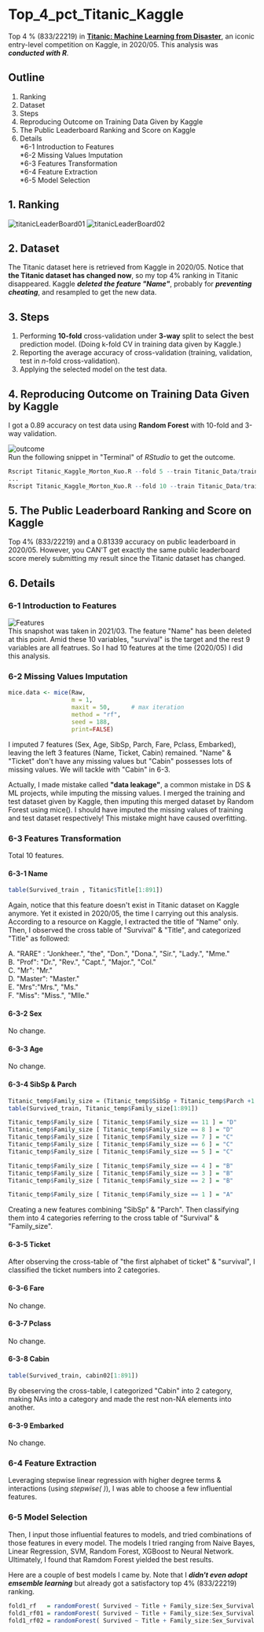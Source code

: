 # Top_4_pct_Titanic_Kaggle
Top 4 % (833/22219) in **[Titanic: Machine Learning from Disaster](https://www.kaggle.com/c/titanic)**, an iconic entry-level competition on Kaggle, in 2020/05. This analysis was ***conducted with R***.

## Outline
1. Ranking 
2. Dataset
3. Steps
4. Reproducing Outcome on Training Data Given by Kaggle
5. The Public Leaderboard Ranking and Score on Kaggle
6. Details \
*6-1 Introduction to Features \
*6-2 Missing Values Imputation \
*6-3 Features Transformation \
*6-4 Feature Extraction \
*6-5 Model Selection 

## 1. Ranking 

![titanicLeaderBoard01](Top_4_pct_Titanic_01.png)
![titanicLeaderBoard02](Top_4_pct_Titanic_02.png)

## 2. Dataset

The Titanic dataset here is retrieved from Kaggle in 2020/05. Notice that **the Titanic dataset has changed now**, so my top 4% ranking in Titanic disappeared. Kaggle ***deleted the feature "Name"***, probably for ***preventing cheating***, and resampled to get the new data. 

## 3. Steps

1. Performing **10-fold** cross-validation under **3-way** split to select the best prediction model. (Doing k-fold CV in training data given by Kaggle.)
2. Reporting the average accuracy of cross-validation (training, validation, test in *n*-fold cross-validation).
3. Applying the selected model on the test data.

## 4. Reproducing Outcome on Training Data Given by Kaggle

I got a 0.89 accuracy on test data using **Random Forest** with 10-fold and 3-way validation.

![outcome](Top_4_pct_Titanic_03.png) \
Run the following snippet in "Terminal" of *RStudio* to get the outcome.
```R
Rscript Titanic_Kaggle_Morton_Kuo.R --fold 5 --train Titanic_Data/train.csv --test Titanic_Data/test.csv --report performance1.csv --predict predict.csv
...
Rscript Titanic_Kaggle_Morton_Kuo.R --fold 10 --train Titanic_Data/train.csv --test Titanic_Data/test.csv --report performance6.csv --predict predict.csv
```

## 5. The Public Leaderboard Ranking and Score on Kaggle

Top 4% (833/22219) and a 0.81339 accuracy on public leaderboard in 2020/05. However, you CAN'T get exactly the same public leaderboard score merely submitting my result since the Titanic dataset has changed.

## 6. Details

### 6-1 Introduction to Features

![Features](Top_4_pct_Titanic_04.png) \
This snapshot was taken in 2021/03. The feature "Name" has been deleted at this point. Amid these 10 variables, "survival" is the target and the rest 9 variables are all featrues. So I had 10 features at the time (2020/05) I did this analysis. 

### 6-2 Missing Values Imputation
```R
mice.data <- mice(Raw,
                  m = 1,            
                  maxit = 50,      # max iteration
                  method = "rf", 
                  seed = 188,
                  print=FALSE)     
```
I imputed 7 features (Sex, Age, SibSp, Parch, Fare, Pclass, Embarked), leaving the left 3 features (Name, Ticket, Cabin) remained. "Name" & "Ticket" don't have any missing values but "Cabin" possesses lots of missing values. We will tackle with "Cabin" in 6-3.

Actually, I made mistake called **"data leakage"**, a common mistake in DS & ML projects, while imputing the missing values. I merged the training and test dataset given by Kaggle, then imputing this merged dataset by Random Forest using mice(). I should have imputed the missing values of training and test dataset respectively! This mistake might have caused overfitting.

### 6-3 Features Transformation

Total 10 features.

#### 6-3-1 Name
```R
table(Survived_train , Titanic$Title[1:891])
```
Again, notice that this feature doesn't exist in Titanic dataset on Kaggle anymore. Yet it existed in 2020/05, the time I carrying out this analysis. According to a resource on Kaggle, I extracted the title of "Name" only. Then, I observed the cross table of "Survival" & "Title", and categorized "Title" as followed:

A. "RARE" : "Jonkheer.", "the", "Don.", "Dona.", "Sir.", "Lady.", "Mme."\
B. "Prof": "Dr.", "Rev.", "Capt.", "Major.", "Col."\
C. "Mr": "Mr."\
D. "Master": "Master."\
E. "Mrs":"Mrs.", "Ms."\
F. "Miss": "Miss.", "Mlle."

#### 6-3-2 Sex
No change.

#### 6-3-3 Age
No change.

#### 6-3-4 SibSp & Parch
```R
Titanic_temp$Family_size = (Titanic_temp$SibSp + Titanic_temp$Parch +1 )
table(Survived_train, Titanic_temp$Family_size[1:891])

Titanic_temp$Family_size [ Titanic_temp$Family_size == 11 ] = "D"
Titanic_temp$Family_size [ Titanic_temp$Family_size == 8 ] = "D"
Titanic_temp$Family_size [ Titanic_temp$Family_size == 7 ] = "C"
Titanic_temp$Family_size [ Titanic_temp$Family_size == 6 ] = "C"
Titanic_temp$Family_size [ Titanic_temp$Family_size == 5 ] = "C"

Titanic_temp$Family_size [ Titanic_temp$Family_size == 4 ] = "B"
Titanic_temp$Family_size [ Titanic_temp$Family_size == 3 ] = "B"
Titanic_temp$Family_size [ Titanic_temp$Family_size == 2 ] = "B"

Titanic_temp$Family_size [ Titanic_temp$Family_size == 1 ] = "A"
```
Creating a new features combining "SibSp" & "Parch". Then classifying them into 4 categories referring to the cross table of "Survival" & "Family_size".


#### 6-3-5 Ticket
After observing the cross-table of "the first alphabet of ticket" & "survival",  I classified the ticket numbers into 2 categories.

#### 6-3-6 Fare
No change.

#### 6-3-7 Pclass
No change.

#### 6-3-8 Cabin
```R
table(Survived_train, cabin02[1:891])
```
By obeserving the cross-table, I categorized "Cabin" into 2 category, making NAs into a category and made the rest non-NA elements into another.

#### 6-3-9 Embarked
No change.

### 6-4 Feature Extraction
Leveraging stepwise linear regression with higher degree terms & interactions (using *stepwise( )*), I was able to choose a few influential features.

### 6-5 Model Selection
Then, I input those influential features to models, and tried combinations of those features in every model. The models I tried ranging from Naive Bayes, Linear Regression, SVM, Random Forest, XGBoost to Neural Network. Ultimately, I found that Ramdom Forest yielded the best results.

Here are a couple of best models I came by. Note that I ***didn't even adopt emsemble learning*** but already got a satisfactory top 4% (833/22219) ranking. 
```R
fold1_rf   = randomForest( Survived ~ Title + Family_size:Sex_Survival + Fare + Embarked , data= Titanic_train , ntree = 1000, importance = F)
fold1_rf01 = randomForest( Survived ~ Title + Family_size:Sex_Survival + Fare + Embarked , data=Titanic_train , ntree = 1000, importance = F)
fold1_rf02 = randomForest( Survived ~ Title + Family_size:Sex_Survival + Fare:Age + Embarked + Ticket_02 , data=Titanic_train , ntree = 1000, importance = F)
```
